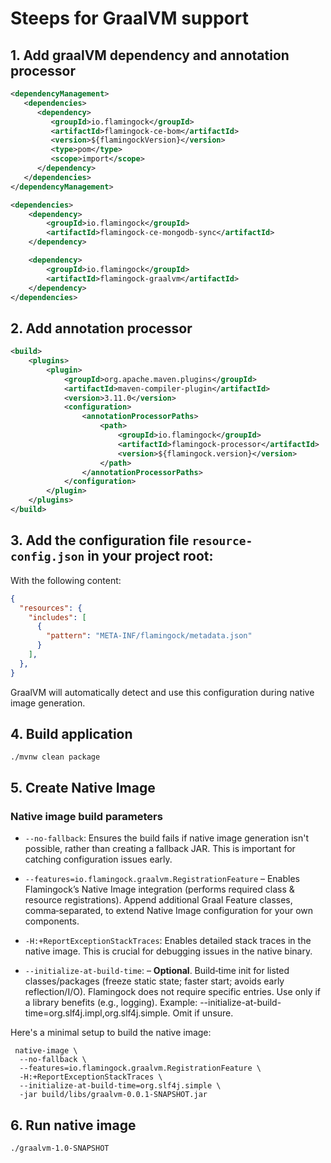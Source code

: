 # Steeps for GraalVM support

## 1. Add graalVM dependency and annotation processor
```xml
<dependencyManagement>
   <dependencies>
      <dependency>
         <groupId>io.flamingock</groupId>
         <artifactId>flamingock-ce-bom</artifactId>
         <version>${flamingockVersion}</version>
         <type>pom</type>
         <scope>import</scope>
      </dependency>
   </dependencies>
</dependencyManagement>

<dependencies>
    <dependency>
        <groupId>io.flamingock</groupId>
        <artifactId>flamingock-ce-mongodb-sync</artifactId>
    </dependency>

    <dependency>
        <groupId>io.flamingock</groupId>
        <artifactId>flamingock-graalvm</artifactId>
    </dependency>
</dependencies>

```

## 2. Add annotation processor
```xml
<build>
    <plugins>
        <plugin>
            <groupId>org.apache.maven.plugins</groupId>
            <artifactId>maven-compiler-plugin</artifactId>
            <version>3.11.0</version>
            <configuration>
                <annotationProcessorPaths>
                    <path>
                        <groupId>io.flamingock</groupId>
                        <artifactId>flamingock-processor</artifactId>
                        <version>${flamingock.version}</version>
                    </path>
                </annotationProcessorPaths>
            </configuration>
        </plugin>
    </plugins>
</build>
```

## 3. Add the configuration file `resource-config.json` in your project root:
   With the following content:
```json
{
  "resources": {
    "includes": [
      {
        "pattern": "META-INF/flamingock/metadata.json"
      }
    ],
  },
}
```
GraalVM will automatically detect and use this configuration during native image generation.

## 4. Build application
```shell
./mvnw clean package
```

## 5. Create Native Image

### Native image build parameters
- `--no-fallback`: Ensures the build fails if native image generation isn't possible, rather than creating a fallback JAR. This is important for catching configuration issues early.

- `--features=io.flamingock.graalvm.RegistrationFeature` – Enables Flamingock’s Native Image integration (performs required class & resource registrations). Append additional Graal Feature classes, comma‑separated, to extend Native Image configuration for your own components.

- `-H:+ReportExceptionStackTraces`: Enables detailed stack traces in the native image. This is crucial for debugging issues in the native binary.

- `--initialize-at-build-time`: – **Optional**. Build‑time init for listed classes/packages (freeze static state; faster start; avoids early reflection/I/O). Flamingock does not require specific entries. Use only if a library benefits (e.g., logging). Example: --initialize-at-build-time=org.slf4j.impl,org.slf4j.simple. Omit if unsure.

Here's a minimal setup to build the native image: 

```shell
 native-image \
  --no-fallback \
  --features=io.flamingock.graalvm.RegistrationFeature \
  -H:+ReportExceptionStackTraces \
  --initialize-at-build-time=org.slf4j.simple \
  -jar build/libs/graalvm-0.0.1-SNAPSHOT.jar
```

## 6. Run native image
```shell
./graalvm-1.0-SNAPSHOT
```

